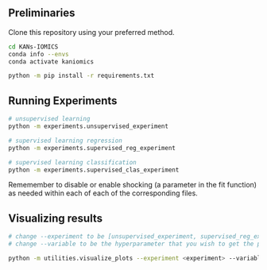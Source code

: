 ## Preliminaries

Clone this repository using your preferred method.
```bash
cd KANs-IOMICS
conda info --envs
conda activate kaniomics

python -m pip install -r requirements.txt
```

## Running Experiments

```bash
# unsupervised learning
python -m experiments.unsupervised_experiment

# supervised learning regression
python -m experiments.supervised_reg_experiment

# supervised learning classification
python -m experiments.supervised_clas_experiment  
```

Rememember to disable or enable shocking (a parameter in the fit function) as needed within each of each of the corresponding files.

## Visualizing results

```bash
# change --experiment to be [unsupervised_experiment, supervised_reg_experiment, supervised_clas_experiment]
# change --variable to be the hyperparameter that you wish to get the plots for

python -m utilities.visualize_plots --experiment <experiment> --variable <hyperparameter>
```
